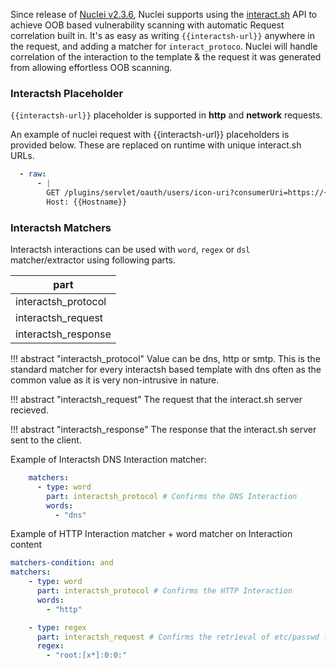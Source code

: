Since release of [Nuclei v2.3.6](https://github.com/projectdiscovery/nuclei/releases/tag/v2.3.6), Nuclei supports using the [interact.sh](https://github.com/projectdiscovery/interactsh) API to achieve OOB based vulnerability scanning with automatic Request correlation built in. It's as easy as writing `{{interactsh-url}}`  anywhere in the request, and adding a matcher for `interact_protoco`. Nuclei will handle correlation of the interaction to the template & the request it was generated from allowing effortless OOB scanning.


### Interactsh Placeholder

`{{interactsh-url}}` placeholder is supported in **http** and **network** requests.

An example of nuclei request with {{interactsh-url}} placeholders is provided below. These are replaced on runtime with unique interact.sh URLs.

```yaml
  - raw:
      - |
        GET /plugins/servlet/oauth/users/icon-uri?consumerUri=https://{{interactsh-url}} HTTP/1.1
        Host: {{Hostname}}
```

### Interactsh Matchers

Interactsh interactions can be used with `word`, `regex` or `dsl` matcher/extractor using following parts.

| part                |
| ------------------- |
| interactsh_protocol |
| interactsh_request  |
| interactsh_response |


!!! abstract "interactsh_protocol"
    Value can be dns, http or smtp. This is the standard matcher for every interactsh based template with dns often as the common value as it is very non-intrusive in nature.


!!! abstract "interactsh_request"
    The request that the interact.sh server recieved.

!!! abstract "interactsh_response"
    The response that the interact.sh server sent to the client.

Example of Interactsh DNS Interaction matcher:

```yaml
    matchers:
      - type: word
        part: interactsh_protocol # Confirms the DNS Interaction
        words:
          - "dns"
```

Example of HTTP Interaction matcher + word matcher on Interaction content

```yaml
matchers-condition: and
matchers:
    - type: word
      part: interactsh_protocol # Confirms the HTTP Interaction
      words:
        - "http"

    - type: regex
      part: interactsh_request # Confirms the retrieval of etc/passwd file
      regex:
        - "root:[x*]:0:0:"
```
